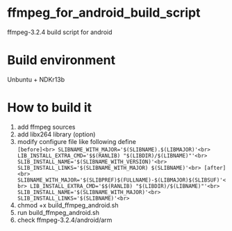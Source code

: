 # ffmpeg_for_android_build_script
ffmpeg-3.2.4 build script for android

# Build environment
Unbuntu + NDKr13b

# How to build it
1. add ffmpeg sources
2. add libx264 library (option)
3. modify configure file like following define<br>
`
  [before]<br>
  SLIBNAME_WITH_MAJOR='$(SLIBNAME).$(LIBMAJOR)'<br>
  LIB_INSTALL_EXTRA_CMD='$$(RANLIB) "$(LIBDIR)/$(LIBNAME)"'<br>
  SLIB_INSTALL_NAME='$(SLIBNAME_WITH_VERSION)'<br>
  SLIB_INSTALL_LINKS='$(SLIBNAME_WITH_MAJOR) $(SLIBNAME)'<br>
  [after]<br>
  SLIBNAME_WITH_MAJOR='$(SLIBPREF)$(FULLNAME)-$(LIBMAJOR)$(SLIBSUF)'<br>
  LIB_INSTALL_EXTRA_CMD='$$(RANLIB) "$(LIBDIR)/$(LIBNAME)"'<br>
  SLIB_INSTALL_NAME='$(SLIBNAME_WITH_MAJOR)'<br>
  SLIB_INSTALL_LINKS='$(SLIBNAME)'<br>
`  
4. chmod +x build_ffmpeg_android.sh
5. run build_ffmpeg_android.sh
6. check ffmpeg-3.2.4/android/arm

